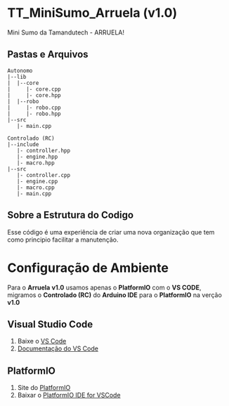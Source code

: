 # TT_MiniSumo_Arruela (v1.0)
 Mini Sumo da Tamandutech - ARRUELA!

## Pastas e Arquivos
 ```
 Autonomo
 |--lib
 |  |--core
 |     |- core.cpp
 |     |- core.hpp
 |  |--robo
 |     |- robo.cpp
 |     |- robo.hpp
 |--src
    |- main.cpp
 ```

 ```
 Controlado (RC)
 |--include
    |- controller.hpp
    |- engine.hpp
    |- macro.hpp
 |--src
    |- controller.cpp
    |- engine.cpp
    |- macro.cpp
    |- main.cpp
 ```

## Sobre a Estrutura do Codigo
 Esse código é uma experiência de criar uma nova organização que tem como principio facilitar a manutenção.

# Configuração de Ambiente
 Para o __Arruela__ __v1.0__ usamos apenas o __PlatformIO__ com o __VS CODE__, migramos o __Controlado (RC)__ do __Arduino IDE__ para o __PlatformIO__ na verção __v1.0__

## Visual Studio Code
 1. Baixe o [VS Code](https://code.visualstudio.com/)
 2. [Documentação do VS Code](https://code.visualstudio.com/docs)

## PlatformIO
 1. Site do [PlatformIO](https://platformio.org)
 2. Baixar o [PlatformIO IDE for VSCode](https://platformio.org/install/ide?install=vscode)
